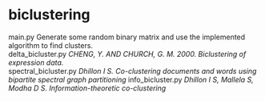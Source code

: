 # biclustering
main.py     Generate some random binary matrix and use the implemented algorithm to find clusters.  
delta\_bicluster.py     _CHENG, Y. AND CHURCH, G. M. 2000. Biclustering of expression data._  
spectral\_bicluster.py  _Dhillon I S. Co-clustering documents and words using bipartite spectral graph partitioning_
info\_bicluster.py  _Dhillon I S, Mallela S, Modha D S. Information-theoretic co-clustering_

